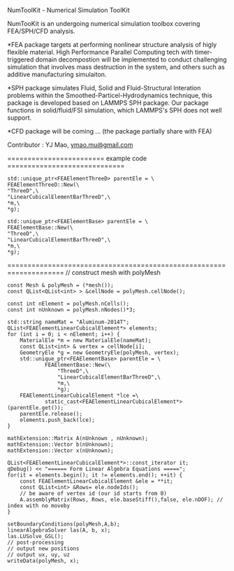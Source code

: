 NumToolKit - Numerical Simulation ToolKit

NumTooKit is an undergoing numerical simulation toolbox covering FEA/SPH/CFD analysis.

*FEA package targets at performing nonlinear structure analysis of higly flexible material.
High Performance Parallel Computing tech with timer-triggered domain decompostion will be
implemented to conduct challenging simulation that involves mass destruction in the system,
and others such as additive manufacturing simulaiton.

*SPH package simulates Fluid, Solid and Fluid-Structural Interation problems within the
Smoothed-Particel-Hydrodynamics technique, this package is developed based on LAMMPS SPH package.
Our package functions in solid/fluid/FSI simulation, which LAMMPS's SPH does not well support.

*CFD package will be coming ... (the package partially share with FEA)

Contributor : YJ Mao, ymao.mu@gmail.com


======================== example code =============================

<!--construct 3D element from FEAElementThreeD-->

    std::unique_ptr<FEAElementThreeD> parentEle = \
    FEAElementThreeD::New(\
    "ThreeD",\
    "LinearCubicalElementBarThreeD",\
    *m,\
    *g);

<!--construct 3D element from FEAElementBase-->
    std::unique_ptr<FEAElementBase> parentEle = \
    FEAElementBase::New(\
    "ThreeD",\
    "LinearCubicalElementBarThreeD",\
    *m,\
    *g);

====================================================================
//  construct mesh with polyMesh

    const Mesh & polyMesh = (*mesh());
    const QList<QList<int> > &cellNode = polyMesh.cellNode();

    const int nElement = polyMesh.nCells();
    const int nUnknown = polyMesh.nNodes()*3;

    std::string nameMat = "Aluminum-2014T";
    QList<FEAElementLinearCubicalElement*> elements;
    for (int i = 0; i < nElement; i++) {
        MaterialEle *m = new MaterialEle(nameMat);
        const QList<int> & vertex = cellNode[i];
        GeometryEle *g = new GeometryEle(polyMesh, vertex);
        std::unique_ptr<FEAElementBase> parentEle = \
                FEAElementBase::New(\
                    "ThreeD",\
                    "LinearCubicalElementBarThreeD",\
                    *m,\
                    *g);
        FEAElementLinearCubicalElement *lce =\
                static_cast<FEAElementLinearCubicalElement*>(parentEle.get());
        parentEle.release();
        elements.push_back(lce);
    }

    mathExtension::Matrix A(nUnknown , nUnknown);
    mathExtension::Vector b(nUnknown);
    mathExtension::Vector x(nUnknown);

    QList<FEAElementLinearCubicalElement*>::const_iterator it;
    qDebug() << "====== Form Linear Algebra Equations =====";
    for(it = elements.begin(); it != elements.end(); ++it) {
        const FEAElementLinearCubicalElement &ele = **it;
        const QList<int> &Rows= ele.nodeIds();
        // be aware of vertex id (our id starts from 0)
        A.assemblyMatrix(Rows, Rows, ele.baseStiff(),false, ele.nDOF); // index with no moveby
    }

    setBoundaryConditions(polyMesh,A,b);
    linearAlgebraSolver las(A, b, x);
    las.LUSolve_GSL();
    // post-processing
    // output new positions
    // output ux, uy, uz
    writeData(polyMesh, x);
